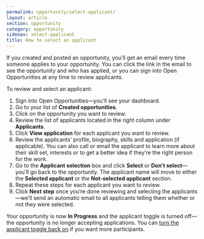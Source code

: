 ```yaml
---
permalink: opportunity/select-applicant/
layout: article
section: opportunity
category: opportunity
sidenav: select-applicant
title: How to select an applicant
---
```

If you created and posted an opportunity, you’ll get an email every time someone applies to your opportunity. You can click the link in the email to see the opportunity and who has applied, or you can sign into Open Opportunities at any time to review applicants.

To review and select an applicant:

1. Sign into Open Opportunities—you’ll see your dashboard.
2. Go to your list of **Created opportunities**.
3. Click on the opportunity you want to review.
4. Review the list of applicants located in the right column under **Applicants**.
5. Click **View application** for each applicant you want to review.
6. Review the applicants’ profile, biography, skills and application (if applicable). You can also call or email the applicant to learn more about their skill set, interests or to get a better idea if they’re the right person for the work.
7. Go to the **Applicant selection** box and click **Select** or **Don’t select**—you’ll go back to the opportunity. The applicant name will move to either the **Selected applicant** or the **Not-selected applicant** section. 
8. Repeat these steps for each applicant you want to review.
9. Click **Next step** once you’re done reviewing and selecting the applicants—we’ll send an automatic email to all applicants telling them whether or not they were selected.

Your opportunity is now **In Progress** and the applicant toggle is turned off—the opportunity is no longer accepting applications. You can [turn the applicant toggle back on](/accept-applications/) if you want more participants.
